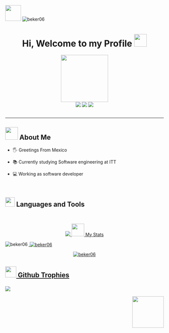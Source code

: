 
  <div id="header" align="left" position="center">
    <img src="https://media.giphy.com/media/kwcRp24Wz4lZm/giphy.gif" width="50"/>
    <img src="https://komarev.com/ghpvc/?username=beker06&label=Profile%20views&color=0e75b6&style=flat" alt="beker06" />
  </div>
  <h1 align="center">
  Hi, Welcome to my Profile
  <img src="https://media.giphy.com/media/TvNa6lOfIXu7uUGQ4F/giphy.gif" width="40px"/>
</h1>
  <div id="header" align="center">
    <img src="https://media.giphy.com/media/5P5b96VnFaNiQ7ABOT/giphy.gif" width="150"/>
  </div>
  <div align="center">
    <a href="https://www.linkedin.com/in/eliam-vazquez-parra-ab647a227/" target="_blank"><img src="https://img.shields.io/badge/LinkedIn-blue?logo=linkedin&logoColor=white&style=for-the-badge"/></a>
  <a href="mailto:bosc790@gmail.com" target="_blank"><img src="https://img.shields.io/badge/Gmail-red?logo=gmail&logoColor=white&style=for-the-badge"/></a>
<a href="https://instagram.com/eliamvp" target="_blank"><img src="https://img.shields.io/badge/Instagram-pink?logo=instagram&logoColor=white&style=for-the-badge"/></a>
  </div>
<br/>
<hr width="100%"></hr>
<h2 align="left">
  <img src="https://media.giphy.com/media/ix8dIWbEovToc/giphy.gif" width="40px"/>
  About Me
</h2>

- 🖐 Greetings From Mexico

- 📚 Currently studying Software engineering at ITT 

- 💻 Working as software developer

<br/>

<h2 align="left">
  <img src="https://media.giphy.com/media/IgLEFhGAt3giA9XMHk/giphy.gif" width="30px"/>
  Languages and Tools
</h2>
<br/>
<p align="center">
  <a href="https://skillicons.dev">
    <img 
      src="https://skillicons.dev/icons?i=git,cs,py,php,js,html,css,tailwind,laravel,django,mysql,postgres />
  </a>
</p>
<br/>
<h2 align="left">
  <img src="https://media.giphy.com/media/12S4Jf0IZo34Sk/giphy.gif" width="40px"/>
  My Stats
</h2>
<div>
  <p><img align="left" src="https://github-readme-stats.vercel.app/api/top-langs?username=beker06&theme=dark&hide_border=true&show_icons=true&card_width=10&locale=en&layout=compact"   alt="beker06" /></p>
  <p>&nbsp;<img align="center" src="https://github-readme-stats.vercel.app/api?username=beker06&theme=dark&hide_border=true&show_icons=true&locale=en" alt="beker06" />   </p>
</div>
<p align="center"><img align="center" src="https://github-readme-streak-stats.herokuapp.com/?user=beker06&hide_border=true&theme=dark&" alt="beker06" /></p>

<h2>
  <img src="https://media.giphy.com/media/r1qAAEJwlI8nBCrIS6/giphy.gif" width="35px"/>
  Github Trophies
</h2>

### ![](https://github-profile-trophy.vercel.app/?username=Beker06&theme=juicyfresh&no-frame=false&no-bg=false&margin-w=4)

<div id="header" align="right">
    <img src="https://media.giphy.com/media/TF6ZSOZWtXVBOeMIc6/giphy.gif" width="100"/>
  </div>
